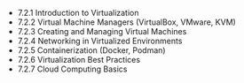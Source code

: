 

- 7.2.1 Introduction to Virtualization
- 7.2.2 Virtual Machine Managers (VirtualBox, VMware, KVM)
- 7.2.3 Creating and Managing Virtual Machines
- 7.2.4 Networking in Virtualized Environments
- 7.2.5 Containerization (Docker, Podman)
- 7.2.6 Virtualization Best Practices
- 7.2.7 Cloud Computing Basics